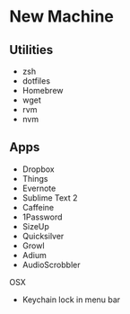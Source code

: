 # New Machine

## Utilities

  * zsh
  * dotfiles
  * Homebrew
  * wget
  * rvm
  * nvm

## Apps

  * Dropbox
  * Things
  * Evernote
  * Sublime Text 2
  * Caffeine
  * 1Password
  * SizeUp
  * Quicksilver
  * Growl
  * Adium
  * AudioScrobbler

OSX

  * Keychain lock in menu bar